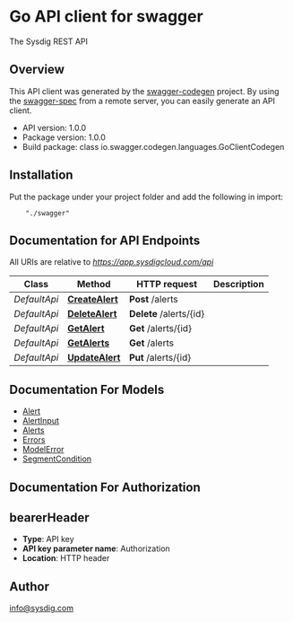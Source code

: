 # Go API client for swagger

The Sysdig REST API

## Overview
This API client was generated by the [swagger-codegen](https://github.com/swagger-api/swagger-codegen) project.  By using the [swagger-spec](https://github.com/swagger-api/swagger-spec) from a remote server, you can easily generate an API client.

- API version: 1.0.0
- Package version: 1.0.0
- Build package: class io.swagger.codegen.languages.GoClientCodegen

## Installation
Put the package under your project folder and add the following in import:
```
    "./swagger"
```

## Documentation for API Endpoints

All URIs are relative to *https://app.sysdigcloud.com/api*

Class | Method | HTTP request | Description
------------ | ------------- | ------------- | -------------
*DefaultApi* | [**CreateAlert**](docs/DefaultApi.md#createalert) | **Post** /alerts | 
*DefaultApi* | [**DeleteAlert**](docs/DefaultApi.md#deletealert) | **Delete** /alerts/{id} | 
*DefaultApi* | [**GetAlert**](docs/DefaultApi.md#getalert) | **Get** /alerts/{id} | 
*DefaultApi* | [**GetAlerts**](docs/DefaultApi.md#getalerts) | **Get** /alerts | 
*DefaultApi* | [**UpdateAlert**](docs/DefaultApi.md#updatealert) | **Put** /alerts/{id} | 


## Documentation For Models

 - [Alert](docs/Alert.md)
 - [AlertInput](docs/AlertInput.md)
 - [Alerts](docs/Alerts.md)
 - [Errors](docs/Errors.md)
 - [ModelError](docs/ModelError.md)
 - [SegmentCondition](docs/SegmentCondition.md)


## Documentation For Authorization


## bearerHeader

- **Type**: API key 
- **API key parameter name**: Authorization
- **Location**: HTTP header


## Author

info@sysdig.com

